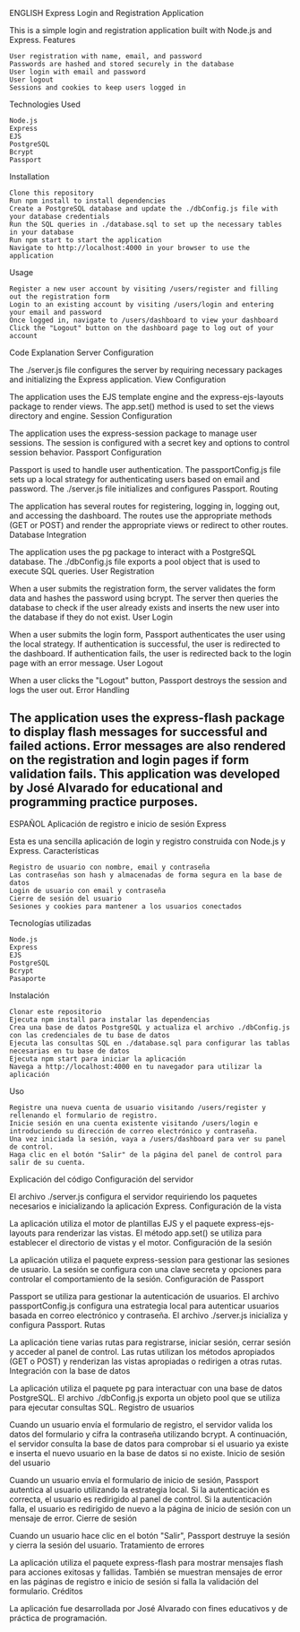 ENGLISH
Express Login and Registration Application

This is a simple login and registration application built with Node.js and Express.
Features

    User registration with name, email, and password
    Passwords are hashed and stored securely in the database
    User login with email and password
    User logout
    Sessions and cookies to keep users logged in

Technologies Used

    Node.js
    Express
    EJS
    PostgreSQL
    Bcrypt
    Passport

Installation

    Clone this repository
    Run npm install to install dependencies
    Create a PostgreSQL database and update the ./dbConfig.js file with your database credentials
    Run the SQL queries in ./database.sql to set up the necessary tables in your database
    Run npm start to start the application
    Navigate to http://localhost:4000 in your browser to use the application

Usage

    Register a new user account by visiting /users/register and filling out the registration form
    Login to an existing account by visiting /users/login and entering your email and password
    Once logged in, navigate to /users/dashboard to view your dashboard
    Click the "Logout" button on the dashboard page to log out of your account

Code Explanation
Server Configuration

The ./server.js file configures the server by requiring necessary packages and initializing the Express application.
View Configuration

The application uses the EJS template engine and the express-ejs-layouts package to render views. The app.set() method is used to set the views directory and engine.
Session Configuration

The application uses the express-session package to manage user sessions. The session is configured with a secret key and options to control session behavior.
Passport Configuration

Passport is used to handle user authentication. The passportConfig.js file sets up a local strategy for authenticating users based on email and password. The ./server.js file initializes and configures Passport.
Routing

The application has several routes for registering, logging in, logging out, and accessing the dashboard. The routes use the appropriate methods (GET or POST) and render the appropriate views or redirect to other routes.
Database Integration

The application uses the pg package to interact with a PostgreSQL database. The ./dbConfig.js file exports a pool object that is used to execute SQL queries.
User Registration

When a user submits the registration form, the server validates the form data and hashes the password using bcrypt. The server then queries the database to check if the user already exists and inserts the new user into the database if they do not exist.
User Login

When a user submits the login form, Passport authenticates the user using the local strategy. If authentication is successful, the user is redirected to the dashboard. If authentication fails, the user is redirected back to the login page with an error message.
User Logout

When a user clicks the "Logout" button, Passport destroys the session and logs the user out.
Error Handling

The application uses the express-flash package to display flash messages for successful and failed actions. Error messages are also rendered on the registration and login pages if form validation fails.
This application was developed by José Alvarado for educational and programming practice purposes.
---------------------------------------------------------------------------------------------------------------------------------------------------------------------------------------------------------------------
ESPAÑOL
Aplicación de registro e inicio de sesión Express

Esta es una sencilla aplicación de login y registro construida con Node.js y Express.
Características

    Registro de usuario con nombre, email y contraseña
    Las contraseñas son hash y almacenadas de forma segura en la base de datos
    Login de usuario con email y contraseña
    Cierre de sesión del usuario
    Sesiones y cookies para mantener a los usuarios conectados

Tecnologías utilizadas

    Node.js
    Express
    EJS
    PostgreSQL
    Bcrypt
    Pasaporte

Instalación

    Clonar este repositorio
    Ejecuta npm install para instalar las dependencias
    Crea una base de datos PostgreSQL y actualiza el archivo ./dbConfig.js con las credenciales de tu base de datos
    Ejecuta las consultas SQL en ./database.sql para configurar las tablas necesarias en tu base de datos
    Ejecuta npm start para iniciar la aplicación
    Navega a http://localhost:4000 en tu navegador para utilizar la aplicación

Uso

    Registre una nueva cuenta de usuario visitando /users/register y rellenando el formulario de registro.
    Inicie sesión en una cuenta existente visitando /users/login e introduciendo su dirección de correo electrónico y contraseña.
    Una vez iniciada la sesión, vaya a /users/dashboard para ver su panel de control.
    Haga clic en el botón "Salir" de la página del panel de control para salir de su cuenta.

Explicación del código
Configuración del servidor

El archivo ./server.js configura el servidor requiriendo los paquetes necesarios e inicializando la aplicación Express.
Configuración de la vista

La aplicación utiliza el motor de plantillas EJS y el paquete express-ejs-layouts para renderizar las vistas. El método app.set() se utiliza para establecer el directorio de vistas y el motor.
Configuración de la sesión

La aplicación utiliza el paquete express-session para gestionar las sesiones de usuario. La sesión se configura con una clave secreta y opciones para controlar el comportamiento de la sesión.
Configuración de Passport

Passport se utiliza para gestionar la autenticación de usuarios. El archivo passportConfig.js configura una estrategia local para autenticar usuarios basada en correo electrónico y contraseña. El archivo ./server.js inicializa y configura Passport.
Rutas

La aplicación tiene varias rutas para registrarse, iniciar sesión, cerrar sesión y acceder al panel de control. Las rutas utilizan los métodos apropiados (GET o POST) y renderizan las vistas apropiadas o redirigen a otras rutas.
Integración con la base de datos

La aplicación utiliza el paquete pg para interactuar con una base de datos PostgreSQL. El archivo ./dbConfig.js exporta un objeto pool que se utiliza para ejecutar consultas SQL.
Registro de usuarios

Cuando un usuario envía el formulario de registro, el servidor valida los datos del formulario y cifra la contraseña utilizando bcrypt. A continuación, el servidor consulta la base de datos para comprobar si el usuario ya existe e inserta el nuevo usuario en la base de datos si no existe.
Inicio de sesión del usuario

Cuando un usuario envía el formulario de inicio de sesión, Passport autentica al usuario utilizando la estrategia local. Si la autenticación es correcta, el usuario es redirigido al panel de control. Si la autenticación falla, el usuario es redirigido de nuevo a la página de inicio de sesión con un mensaje de error.
Cierre de sesión

Cuando un usuario hace clic en el botón "Salir", Passport destruye la sesión y cierra la sesión del usuario.
Tratamiento de errores

La aplicación utiliza el paquete express-flash para mostrar mensajes flash para acciones exitosas y fallidas. También se muestran mensajes de error en las páginas de registro e inicio de sesión si falla la validación del formulario.
Créditos

La aplicación fue desarrollada por José Alvarado con fines educativos y de práctica de programación. 
